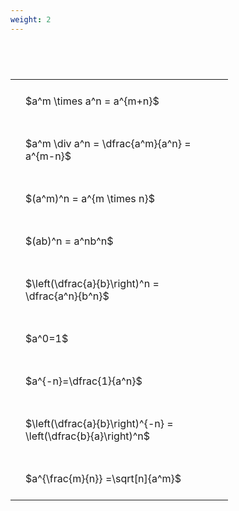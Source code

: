 ```yaml
---
weight: 2
---
```


#  
<br>
<style type="text/css">
#T_dbe12 th.col_heading {
  text-align: left;
  font-size: 1em;
}
#T_dbe12 td {
  text-align: left;
  font-size: 1em;
  padding: 1.5em;
}
#T_dbe12_row0_col0, #T_dbe12_row1_col0, #T_dbe12_row2_col0, #T_dbe12_row3_col0, #T_dbe12_row4_col0, #T_dbe12_row5_col0, #T_dbe12_row6_col0, #T_dbe12_row7_col0, #T_dbe12_row8_col0 {
  width: 300px;
  white-space: pre-wrap;
}
</style>
<table id="T_dbe12">
  <thead>
  </thead>
  <tbody>
    <tr>
      <td id="T_dbe12_row0_col0" class="data row0 col0" >$a^m \times a^n = a^{m+n}$</td>
    </tr>
    <tr>
      <td id="T_dbe12_row1_col0" class="data row1 col0" >$a^m \div a^n = \dfrac{a^m}{a^n} = a^{m-n}$</td>
    </tr>
    <tr>
      <td id="T_dbe12_row2_col0" class="data row2 col0" >$(a^m)^n = a^{m \times n}$</td>
    </tr>
    <tr>
      <td id="T_dbe12_row3_col0" class="data row3 col0" >$(ab)^n = a^nb^n$</td>
    </tr>
    <tr>
      <td id="T_dbe12_row4_col0" class="data row4 col0" >$\left(\dfrac{a}{b}\right)^n = \dfrac{a^n}{b^n}$</td>
    </tr>
    <tr>
      <td id="T_dbe12_row5_col0" class="data row5 col0" >$a^0=1$</td>
    </tr>
    <tr>
      <td id="T_dbe12_row6_col0" class="data row6 col0" >$a^{-n}=\dfrac{1}{a^n}$</td>
    </tr>
    <tr>
      <td id="T_dbe12_row7_col0" class="data row7 col0" >$\left(\dfrac{a}{b}\right)^{-n} = \left(\dfrac{b}{a}\right)^n$</td>
    </tr>
    <tr>
      <td id="T_dbe12_row8_col0" class="data row8 col0" >$a^{\frac{m}{n}} =\sqrt[n]{a^m}$</td>
    </tr>
  </tbody>
</table>
